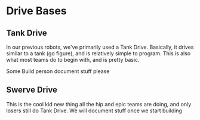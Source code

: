 # Drive Bases
## Tank Drive

In our previous robots, we've primarily used a Tank Drive. Basically, it drives similar to a tank (go figure), and is relatively simple to program.
This is also what most teams do to begin with, and is pretty basic.

Some Build person document stuff please

## Swerve Drive

This is the cool kid new thing all the hip and epic teams are doing, and only losers still do Tank Drive. We will document stuff once we start building

